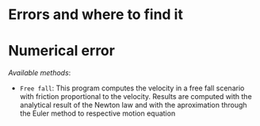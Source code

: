 Errors and where to find it 
=======


# Numerical error #

_Available methods_:

* `Free fall`:
   This program computes the velocity in a free fall scenario with friction proportional
   to the velocity. Results are computed with the analytical result of the Newton law and
   with the aproximation through the Euler method to respective motion equation
